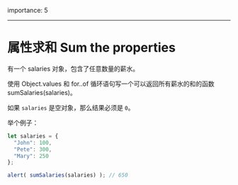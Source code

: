importance: 5

---

# 属性求和 Sum the properties

有一个 salaries 对象，包含了任意数量的薪水。

使用 Object.values 和 for..of 循环语句写一个可以返回所有薪水的和的函数 sumSalaries(salaries)。

如果 `salaries` 是空对象，那么结果必须是 `0`。

举个例子：

```js
let salaries = {
  "John": 100,
  "Pete": 300,
  "Mary": 250
};

alert( sumSalaries(salaries) ); // 650
```


